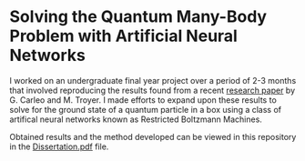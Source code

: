 # Solving the Quantum Many-Body Problem with Artificial Neural Networks

I worked on an undergraduate final year project over a period of 2-3 months that involved reproducing the results found from a recent [research paper](https://arxiv.org/pdf/1606.02318.pdf) by G. Carleo and M. Troyer. I made efforts to expand upon these results to solve for the ground state of a quantum particle in a box using a class of artifical neural networks known as Restricted Boltzmann Machines. 

Obtained results and the method developed can be viewed in this repository in the [Dissertation.pdf](https://github.com/INASIC/NQS/blob/master/Dissertation.pdf) file. 
